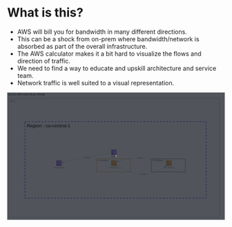 # What is this?
 - AWS will bill you for bandwidth in many different directions.
 - This can be a shock from on-prem where bandwidth/network is absorbed as part of the overall infrastructure.
 - The AWS calculator makes it a bit hard to visualize the flows and direction of traffic.
 - We need to find a way to educate and upskill architecture and service team.
 - Network traffic is well suited to a visual representation.

![](aws-network-cost-demo.gif)

